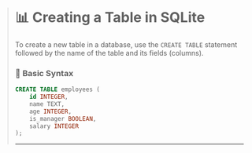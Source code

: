 > # 📊 Creating a Table in SQLite  
> To create a new table in a database, use the `CREATE TABLE` statement followed by the name of the table and its fields (columns).  
>
> ### 🧱 Basic Syntax  
> ```sql  
> CREATE TABLE employees (  
>     id INTEGER,  
>     name TEXT,  
>     age INTEGER,  
>     is_manager BOOLEAN,  
>     salary INTEGER  
> );  
> ```  
>
> ---
>
